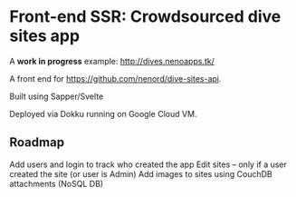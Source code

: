 # Front-end SSR: Crowdsourced dive sites app

A **work in progress** example: http://dives.nenoapps.tk/

A front end for https://github.com/nenord/dive-sites-api.

Built using Sapper/Svelte

Deployed via Dokku running on Google Cloud VM.

## Roadmap
Add users and login to track who created the app
Edit sites – only if a user created the site (or user is Admin)
Add images to sites using CouchDB attachments (NoSQL DB)

